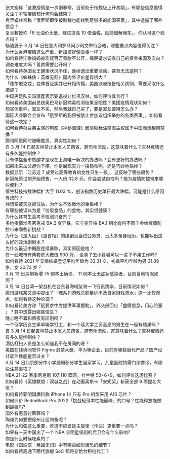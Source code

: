 张文宏称「这波疫情是一次倒春寒，目前处于指数级上升初期」，有哪些信息值得关注？本轮疫情预计何时会结束？  
克里姆林宫称「俄罗斯即使被制裁也能找到足够多的能源买家」，其中透露了哪些信息？  
复旦教授称「8 元油价太低，建议提高 10 倍油税，就能缓解堵车」，你认可这个观点吗？  
杨洁篪于 3 月 14 日在意大利罗马同沙利文举行会晤，哪些重点内容值得关注？  
为什么香港疫情这么严重，新加坡好像没事一样？  
如何看待江歌妈妈被质疑百万善款不公开，痛哭请求调查自己的资金来源及去向？调查难度大吗？善款需要公开吗？  
如何看待英国女王健康状况不佳，连续退出重要活动，甚至无法遛狗？  
为什么《蜘蛛侠：英雄无归》国内外评价差异很大？  
「德尔塔克戎」变体首证实并已开始传播，美国欧洲报告相关病例，需要采取什么措施？  
中国男足队员冯潇霆表示要退役让位巩汉林，如何评价其言行？  
如何看待美国前总统奥巴马新冠病毒检测结果呈阳性？美国疫情现状如何？  
想买体重秤，室友不买，然后我就自己买了，要是室友要用怎么办？  
国际犬业联合会宣布「俄罗斯的狗将被禁止参加该组织举办的各类赛事」，如何看待这一决定？  
如何看待荷兰弟主演的电影《神秘海域》因清晰标注南海主权属于中国而遭越南禁播？  
腾讯阿里同时被曝裁员，真实性如何？  
自 3 月 14 日起吉林禁止本省人员跨省、跨市州流动，这意味着什么？吉林疫情还有多久能控制住？  
只有停摆全市核酸才是现在上海唯一解决的办法吗？会有更好的办法吗？  
如果未来岳父邀你下棋，你是展现实力一招毙命呢，还是巧妙地输掉？  
数据显示「江苏近 7 成受过高等教育的女性只生一孩」，这反映了哪些趋势？  
新冠抗原试剂开始预售，一人份 32.8 元，你会尝试自检吗？能为疫情防控带来哪些便利？  
恒生科技指数跌幅扩大至 11.03 %，创该指数历史单日最大跌幅，可能是什么原因导致的？  
孙悟空被天庭抓住后，为什么不收缴他的金箍棒？  
有哪些被误以为是「垃圾食品」的食物，其实很健康？  
为什么体育生高考不检测兴奋剂？  
多地疫情涉奥密克戎 BA.2 变异株，它与变异株 BA.1 相比有何不同？会给疫情防控带来哪些新挑战？  
为什么《是大臣》《是首相》的编剧没当过公务员、没太多亲身经历，也能写出这么好的政治剧剧本？  
为什么最近中概股连续暴跌，真实原因是啥？  
在一线城市有两套房大概值 900 万， 全卖了去小县城可以一辈子不用工作吗?  
如何看待 2021 年安徽结婚登记平均年龄为 33.31 岁，初婚平均年龄为男 31.89 岁，女 30.73 岁？  
3 月 13 日深圳新增 75 例本土确诊、 11 例本土无症状感染者，目前当地情况如何？  
3 月 14 日台湾一架战机在台东县海域坠海一飞行员跳伞，目前情况如何？  
腾讯游戏某文章中提出了「魂系列游戏总销量远不及自家游戏流水」这一比较观点，如何看待这种论调？  
如何看待美方称「俄要求中方提供军事援助」，外交部回应「虚假信息，用心险恶 」？其中透露出哪些信息？  
晚上睡不着和熬夜有区别吗？  
一个低学历女生早早辍学打工，和一个读大学工资高昂的男生在一起有结果吗？  
自 3 月 14 日起吉林禁止本省人员跨省、跨市州流动，这意味着什么？吉林疫情还有多久能控制住？  
酒店打扫人员是怎么知道我不在房间的呀？  
美国在线协同软件 Figma 封禁大疆、华为等企业，目前有哪些替代产品？国产设计软件性能是否过关？  
3 月 14 日北京部分中小学通知部分学生居家学习，儿童医院特需门诊停诊，有哪些注意事项？  
NBA 21-22 赛季尼克斯 107:110 篮网，杜兰特 53+6+9，如何评价这场比赛？  
如何看待《英雄联盟：双城之战》在动画奥斯卡「安妮奖」斩获全部 9 项提名大奖？  
如何看待郭明錤爆料称 iPhone 14 只有 Pro 机型采用 A16 芯片？  
如何评价 RedmiBook Pro 2022「挑战轻薄本性能巅峰」的口号？性能释放能做到最强吗?  
国外有恶意讨薪罪吗？  
陶谦为何要把徐州让给刘备呢？  
为什么和弦这么重要，难道不应该是主旋律（作曲）更重要一点吗？  
如果有一天中国出了一个 NBA 全明星级别的后卫会有什么影响?  
你是什么时候吃素的？  
电影《蜘蛛侠：英雄无归》中有哪些细思极恐的细节？  
如何看待高通下两代旗舰 SoC 都将交给台积电代工？  
